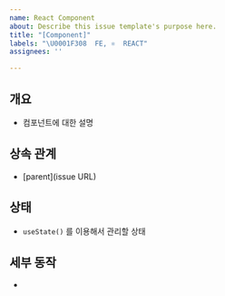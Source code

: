 ```yaml
---
name: React Component
about: Describe this issue template's purpose here.
title: "[Component]"
labels: "\U0001F308  FE, ⚛️  REACT"
assignees: ''

---
```


## 개요
- 컴포넌트에 대한 설명

## 상속 관계
- [parent](issue URL)

## 상태
- `useState()` 를 이용해서 관리할 상태

## 세부 동작
-
